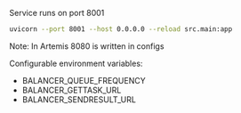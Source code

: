 Service runs on port 8001

```bash
uvicorn --port 8001 --host 0.0.0.0 --reload src.main:app
```

Note: In Artemis 8080 is written in configs

Configurable environment variables:

-  BALANCER\_QUEUE\_FREQUENCY
-  BALANCER\_GETTASK\_URL
-  BALANCER\_SENDRESULT\_URL
